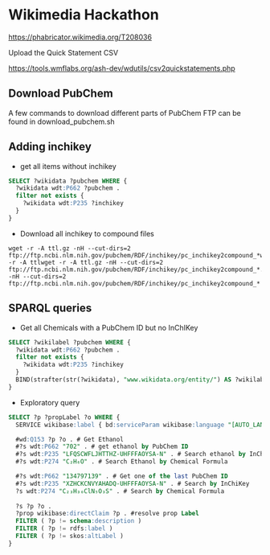 # Wikimedia Hackathon

https://phabricator.wikimedia.org/T208036



Upload the Quick Statement CSV

<https://tools.wmflabs.org/ash-dev/wdutils/csv2quickstatements.php>

## Download PubChem

A few commands to download different parts of PubChem FTP can be found in download_pubchem.sh

## Adding inchikey 

* get all items without inchikey

```sql
SELECT ?wikidata ?pubchem WHERE {
  ?wikidata wdt:P662 ?pubchem .
  filter not exists { 
    ?wikidata wdt:P235 ?inchikey
  }
}
```

* Download all inchikey to compound files

```shell
wget -r -A ttl.gz -nH --cut-dirs=2 ftp://ftp.ncbi.nlm.nih.gov/pubchem/RDF/inchikey/pc_inchikey2compound_*wget -r -A ttlwget -r -A ttl.gz -nH --cut-dirs=2 ftp://ftp.ncbi.nlm.nih.gov/pubchem/RDF/inchikey/pc_inchikey2compound_*.gz -nH --cut-dirs=2 ftp://ftp.ncbi.nlm.nih.gov/pubchem/RDF/inchikey/pc_inchikey2compound_*
```



## SPARQL queries

* Get all Chemicals with a PubChem ID but no InChIKey

```sql
SELECT ?wikilabel ?pubchem WHERE {
  ?wikidata wdt:P662 ?pubchem .
  filter not exists { 
    ?wikidata wdt:P235 ?inchikey
  }
  BIND(strafter(str(?wikidata), "www.wikidata.org/entity/") AS ?wikilabel)
}
```



* Exploratory query 

```sql
SELECT ?p ?propLabel ?o WHERE {
  SERVICE wikibase:label { bd:serviceParam wikibase:language "[AUTO_LANGUAGE],en". } 

  #wd:Q153 ?p ?o . # Get Ethanol
  #?s wdt:P662 "702" . # get ethanol by PubChem ID
  #?s wdt:P235 "LFQSCWFLJHTTHZ-UHFFFAOYSA-N" . # Search ethanol by InChiKey
  #?s wdt:P274 "C₂H₆O" . # Search Ethanol by Chemical Formula

  #?s wdt:P662 "134797139" . # Get one of the last PubChem ID
  #?s wdt:P235 "XZHCKCNVYAHADQ-UHFFFAOYSA-N" . # Search by InChiKey
  ?s wdt:P274 "C₂₃H₃₀ClN₅O₃S" . # Search by Chemical Formula
  
  ?s ?p ?o .
  ?prop wikibase:directClaim ?p . #resolve prop Label 
  FILTER ( ?p != schema:description )
  FILTER ( ?p != rdfs:label )
  FILTER ( ?p != skos:altLabel )
}
```

